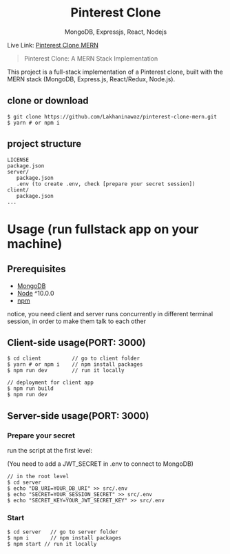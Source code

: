 <h1 align="center">
Pinterest Clone
</h1>
<p align="center">
MongoDB, Expressjs, React, Nodejs
</p>

Live Link: [Pinterest Clone MERN](https://pinterest-clone-mern.vercel.app/)

> Pinterest Clone: A MERN Stack Implementation

This project is a full-stack implementation of a Pinterest clone, built with the MERN stack (MongoDB, Express.js, React/Redux, Node.js).

## clone or download
```terminal
$ git clone https://github.com/Lakhaninawaz/pinterest-clone-mern.git
$ yarn # or npm i
```

## project structure
```terminal
LICENSE
package.json
server/
   package.json
   .env (to create .env, check [prepare your secret session])
client/
   package.json
...
```

# Usage (run fullstack app on your machine)

## Prerequisites
- [MongoDB](https://gist.github.com/nrollr/9f523ae17ecdbb50311980503409aeb3)
- [Node](https://nodejs.org/en/download/) ^10.0.0
- [npm](https://nodejs.org/en/download/package-manager/)

notice, you need client and server runs concurrently in different terminal session, in order to make them talk to each other

## Client-side usage(PORT: 3000)
```terminal
$ cd client          // go to client folder
$ yarn # or npm i    // npm install packages
$ npm run dev        // run it locally

// deployment for client app
$ npm run build
$ npm run dev
```

## Server-side usage(PORT: 3000)

### Prepare your secret

run the script at the first level:

(You need to add a JWT_SECRET in .env to connect to MongoDB)

```terminal
// in the root level
$ cd server
$ echo "DB_URI=YOUR_DB_URI" >> src/.env
$ echo "SECRET=YOUR_SESSION_SECRET" >> src/.env
$ echo "SECRET_KEY=YOUR_JWT_SECRET_KEY" >> src/.env
```

### Start

```terminal
$ cd server   // go to server folder
$ npm i       // npm install packages
$ npm start // run it locally
```
